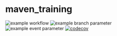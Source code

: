 # maven_training
![example workflow](https://github.com/djaouaddellac/maven_training/actions/workflows/build.yml/badge.svg)
![example branch parameter](https://github.com/djaouaddellac/maven_training/actions/workflows/build.yml/badge.svg?branch=main)
![example event parameter](https://github.com/djaouaddellac/maven_training/actions/workflows/build.yml/badge.svg?event=pull_request)
[![codecov](https://codecov.io/gh/djaouaddellac/maven_training/branch/main/graph/badge.svg?token=4Y3Z0VZH3J)](https://codecov.io/gh/djaouaddellac/maven_training)
